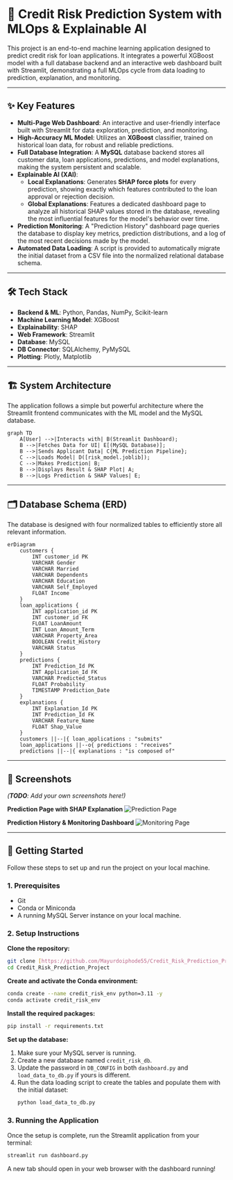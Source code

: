 # 🏦 Credit Risk Prediction System with MLOps & Explainable AI

This project is an end-to-end machine learning application designed to predict credit risk for loan applications. It integrates a powerful XGBoost model with a full database backend and an interactive web dashboard built with Streamlit, demonstrating a full MLOps cycle from data loading to prediction, explanation, and monitoring.

---
## ✨ Key Features

* **Multi-Page Web Dashboard**: An interactive and user-friendly interface built with Streamlit for data exploration, prediction, and monitoring.
* **High-Accuracy ML Model**: Utilizes an **XGBoost** classifier, trained on historical loan data, for robust and reliable predictions.
* **Full Database Integration**: A **MySQL** database backend stores all customer data, loan applications, predictions, and model explanations, making the system persistent and scalable.
* **Explainable AI (XAI)**:
    * **Local Explanations**: Generates **SHAP force plots** for every prediction, showing exactly which features contributed to the loan approval or rejection decision.
    * **Global Explanations**: Features a dedicated dashboard page to analyze all historical SHAP values stored in the database, revealing the most influential features for the model's behavior over time.
* **Prediction Monitoring**: A "Prediction History" dashboard page queries the database to display key metrics, prediction distributions, and a log of the most recent decisions made by the model.
* **Automated Data Loading**: A script is provided to automatically migrate the initial dataset from a CSV file into the normalized relational database schema.

---
## 🛠️ Tech Stack

* **Backend & ML**: Python, Pandas, NumPy, Scikit-learn
* **Machine Learning Model**: XGBoost
* **Explainability**: SHAP
* **Web Framework**: Streamlit
* **Database**: MySQL
* **DB Connector**: SQLAlchemy, PyMySQL
* **Plotting**: Plotly, Matplotlib

---
## 🏗️ System Architecture

The application follows a simple but powerful architecture where the Streamlit frontend communicates with the ML model and the MySQL database.

```mermaid
graph TD
    A[User] -->|Interacts with| B(Streamlit Dashboard);
    B -->|Fetches Data for UI| E[(MySQL Database)];
    B -->|Sends Applicant Data| C{ML Prediction Pipeline};
    C -->|Loads Model| D([risk_model.joblib]);
    C -->|Makes Prediction| B;
    B -->|Displays Result & SHAP Plot| A;
    B -->|Logs Prediction & SHAP Values| E;
```

---
## 🗂️ Database Schema (ERD)

The database is designed with four normalized tables to efficiently store all relevant information.

```mermaid
erDiagram
    customers {
        INT customer_id PK
        VARCHAR Gender
        VARCHAR Married
        VARCHAR Dependents
        VARCHAR Education
        VARCHAR Self_Employed
        FLOAT Income
    }
    loan_applications {
        INT application_id PK
        INT customer_id FK
        FLOAT LoanAmount
        INT Loan_Amount_Term
        VARCHAR Property_Area
        BOOLEAN Credit_History
        VARCHAR Status
    }
    predictions {
        INT Prediction_Id PK
        INT Application_Id FK
        VARCHAR Predicted_Status
        FLOAT Probability
        TIMESTAMP Prediction_Date
    }
    explanations {
        INT Explanation_Id PK
        INT Prediction_Id FK
        VARCHAR Feature_Name
        FLOAT Shap_Value
    }
    customers ||--|{ loan_applications : "submits"
    loan_applications ||--o{ predictions : "receives"
    predictions ||--|{ explanations : "is composed of"
```

---
## 📸 Screenshots

*(**TODO**: Add your own screenshots here!)*

**Prediction Page with SHAP Explanation**
![Prediction Page](https://i.imgur.com/example-link.png)

**Prediction History & Monitoring Dashboard**
![Monitoring Page](https://i.imgur.com/example-link.png)

---
## 🚀 Getting Started

Follow these steps to set up and run the project on your local machine.

### 1. Prerequisites
* Git
* Conda or Miniconda
* A running MySQL Server instance on your local machine.

### 2. Setup Instructions

**Clone the repository:**
```bash
git clone [https://github.com/Mayurdoiphode55/Credit_Risk_Prediction_Project.git](https://github.com/Mayurdoiphode55/Credit_Risk_Prediction_Project.git)
cd Credit_Risk_Prediction_Project
```

**Create and activate the Conda environment:**
```bash
conda create --name credit_risk_env python=3.11 -y
conda activate credit_risk_env
```

**Install the required packages:**
```bash
pip install -r requirements.txt
```

**Set up the database:**
1.  Make sure your MySQL server is running.
2.  Create a new database named `credit_risk_db`.
3.  Update the password in `DB_CONFIG` in both `dashboard.py` and `load_data_to_db.py` if yours is different.
4.  Run the data loading script to create the tables and populate them with the initial dataset:
    ```bash
    python load_data_to_db.py
    ```

### 3. Running the Application

Once the setup is complete, run the Streamlit application from your terminal:
```bash
streamlit run dashboard.py
```
A new tab should open in your web browser with the dashboard running!
